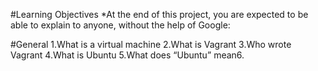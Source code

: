 #Learning Objectives
*At the end of this project, you are expected to be able to explain to anyone, without the help of Google:

#General
1.What is a virtual machine
2.What is Vagrant
3.Who wrote Vagrant
4.What is Ubuntu
5.What does “Ubuntu” mean6.
